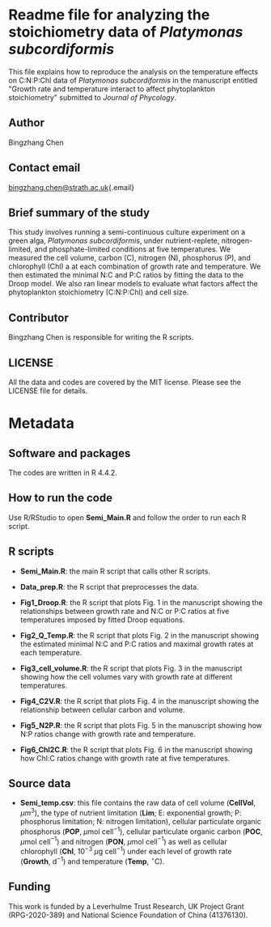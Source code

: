 # Readme file for analyzing the stoichiometry data of *Platymonas subcordiformis*

This file explains how to reproduce the analysis on the temperature effects on C:N:P:Chl data of *Platymonas subcordiformis* in the manuscript entitled "Growth rate and temperature interact to affect phytoplankton stoichiometry" submitted to *Journal of Phycology*.

## Author

Bingzhang Chen

## Contact email

[bingzhang.chen\@strath.ac.uk](mailto:bingzhang.chen@strath.ac.uk){.email}

## Brief summary of the study

This study involves running a semi-continuous culture experiment on a green alga, *Platymonas subcordiformis*, under nutrient-replete, nitrogen-limited, and phosphate-limited conditions at five temperatures. We measured the cell volume, carbon (C), nitrogen (N), phosphorus (P), and chlorophyll (Chl) a at each combination of growth rate and temperature. We then estimated the minimal N:C and P:C ratios by fitting the data to the Droop model. We also ran linear models to evaluate what factors affect the phytoplankton stoichiometry (C:N:P:Chl) and cell size.

## Contributor

Bingzhang Chen is responsible for writing the R scripts.

## LICENSE

All the data and codes are covered by the MIT license. Please see the LICENSE file for details.

# Metadata

## Software and packages

The codes are written in R 4.4.2.

## How to run the code

Use R/RStudio to open **Semi_Main.R** and follow the order to run each R script.



## R scripts

-   **Semi_Main.R**: the main R script that calls other R scripts.

-   **Data_prep.R**: the R script that preprocesses the data.

-   **Fig1_Droop.R**: the R script that plots Fig. 1 in the manuscript showing the relationships between growth rate and N:C or P:C ratios at five temperatures imposed by fitted Droop equations.

-   **Fig2_Q_Temp.R**: the R script that plots Fig. 2 in the manuscript showing the estimated minimal N:C and P:C ratios and maximal growth rates at each temperature.

-   **Fig3_cell_volume.R**: the R script that plots Fig. 3 in the manuscript showing how the cell volumes vary with growth rate at different temperatures.

-   **Fig4_C2V.R**: the R script that plots Fig. 4 in the manuscript showing the relationship between cellular carbon and volume.

-   **Fig5_N2P.R**: the R script that plots Fig. 5 in the manuscript showing how N:P ratios change with growth rate and temperature.

-   **Fig6_Chl2C.R**: the R script that plots Fig. 6 in the manuscript showing how Chl:C ratios change with growth rate at five temperatures.

## Source data

-   **Semi_temp.csv**: this file contains the raw data of cell volume (**CellVol**, $\mu m$$^3$), the type of nutrient limitation (**Lim**; E: exponential growth; P: phosphorus limitation; N: nitrogen limitation), cellular particulate organic phosphorus (**POP**, $\mu$mol cell$^{-1}$), cellular particulate organic carbon (**POC**, $\mu$mol cell$^{-1}$) and nitrogen (**PON**, $\mu$mol cell$^{-1}$) as well as cellular chlorophyll (**Chl**, $10^{-3}$ $\mu$g cell$^{-1}$) under each level of growth rate (**Growth**, d$^{-1}$) and temperature (**Temp**, $^\circ$C).

## Funding

This work is funded by a Leverhulme Trust Research, UK Project Grant (RPG-2020-389) and National Science Foundation of China (41376130).
